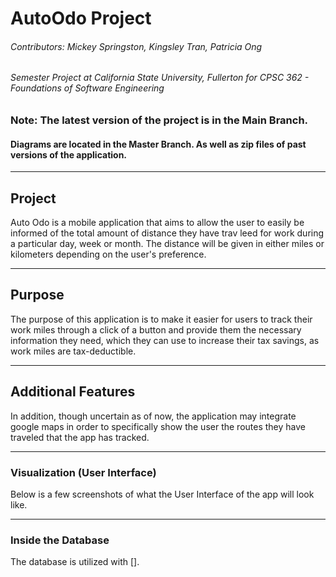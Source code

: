 # AutoOdo Project
###### Contributors: Mickey Springston, Kingsley Tran, Patricia Ong
###### Semester Project at California State University, Fullerton for CPSC 362 - Foundations of Software Engineering

### Note: The latest version of the project is in the Main Branch. 
#### Diagrams are located in the Master Branch. As well as zip files of past versions of the application. 
---
## Project 
Auto Odo is a mobile application that aims to allow the user to easily be informed of the total amount of distance they have trav leed for work during a particular day, week or month. The distance will be given in either miles or kilometers depending on the user's preference. 

---
## Purpose
The purpose of this application is to make it easier for users to track their work miles through a click of a button and provide them the necessary information they need, which they can use to increase their tax savings, as work miles are tax-deductible.

---
## Additional Features 
In addition, though uncertain as of now, the application may integrate google maps in order to specifically show the user the routes they have traveled that the app has tracked.

---
### Visualization (User Interface)
Below is a few screenshots of what the User Interface of the app will look like.

---
### Inside the Database
The database is utilized with [].

